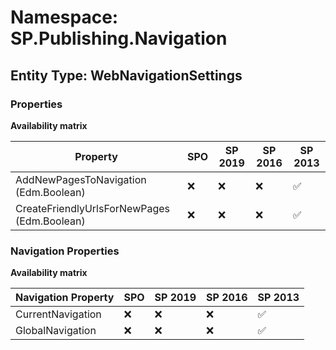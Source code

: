 # Namespace: SP.Publishing.Navigation

## Entity Type: WebNavigationSettings

### Properties

**Availability matrix**

Property | SPO | SP 2019 | SP 2016 | SP 2013
----------|-----|---------|---------|--------
AddNewPagesToNavigation (Edm.Boolean) | ❌ | ❌ | ❌ | ✅
CreateFriendlyUrlsForNewPages (Edm.Boolean) | ❌ | ❌ | ❌ | ✅

### Navigation Properties

**Availability matrix**

Navigation Property | SPO | SP 2019 | SP 2016 | SP 2013
----------|-----|---------|---------|--------
CurrentNavigation | ❌ | ❌ | ❌ | ✅
GlobalNavigation | ❌ | ❌ | ❌ | ✅
